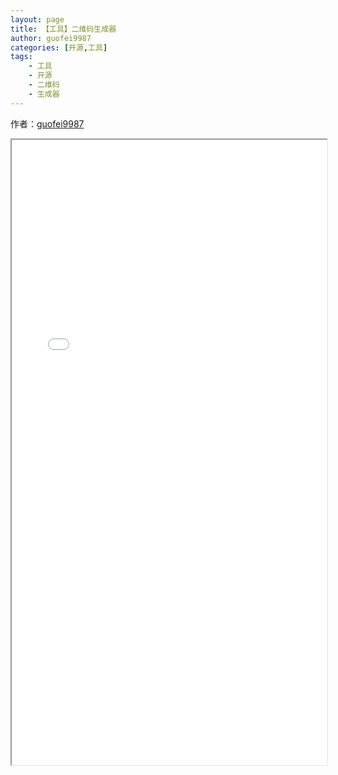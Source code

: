 ```yaml
---
layout: page
title: 【工具】二维码生成器
author: guofei9987
categories: [开源,工具]
tags:
    - 工具
    - 开源
    - 二维码
    - 生成器
---
```




作者：[guofei9987](https://github.com/guofei9987/)
<iframe src="/pictures_for_blog/app/qr_maker/index.html" width="100%" height="1000em" marginwidth="10%"></iframe>
